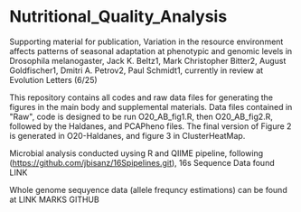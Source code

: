 # Nutritional_Quality_Analysis
Supporting material for publication, Variation in the resource environment affects patterns of seasonal adaptation at phenotypic and genomic levels in Drosophila melanogaster, Jack K. Beltz1, Mark Christopher Bitter2, August Goldfischer1, Dmitri A. Petrov2, Paul Schmidt1, currently in review at Evolution Letters (6/25)


This repository contains all codes and raw data files for generating the figures in the main body and supplemental
materials. Data files contained in "Raw", code is designed to be run O20_AB_fig1.R, then O20_AB_fig2.R, followed 
by the Haldanes, and PCAPheno files. The final version of Figure 2 is generated in O20-Haldanes, and figure 3 in 
ClusterHeatMap. 

Microbial analysis conducted uysing R and QIIME pipeline, following (https://github.com/jbisanz/16Spipelines.git),  16s Sequence Data found LINK

Whole genome sequyence data (allele frequncy estimations) can be found at LINK MARKS GITHUB

